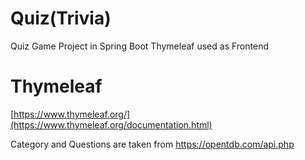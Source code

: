 # Quiz(Trivia)
Quiz Game Project in Spring Boot Thymeleaf used as Frontend

# Thymeleaf
[https://www.thymeleaf.org/](https://www.thymeleaf.org/documentation.html)

Category and Questions are taken from https://opentdb.com/api.php
